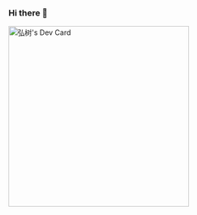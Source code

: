 ### Hi there 👋

<a href="https://app.daily.dev/dickeylth"><img src="https://api.daily.dev/devcards/v2/GC5F8CQOd.png?type=default&r=3yb" width="356" alt="弘树's Dev Card"/></a>

<!--
**dickeylth/dickeylth** is a ✨ _special_ ✨ repository because its `README.md` (this file) appears on your GitHub profile.

Here are some ideas to get you started:

- 🔭 I’m currently working on ...
- 🌱 I’m currently learning ...
- 👯 I’m looking to collaborate on ...
- 🤔 I’m looking for help with ...
- 💬 Ask me about ...
- 📫 How to reach me: ...
- 😄 Pronouns: ...
- ⚡ Fun fact: ...
-->
